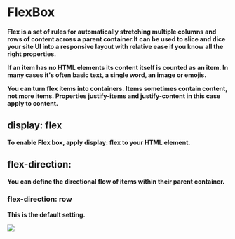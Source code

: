 # FlexBox

**Flex is a set of rules for automatically stretching multiple columns and rows of content across a parent container.It can be used to slice and dice your site UI into a responsive layout with relative ease if you know all the right properties.**

**If an item has no HTML elements its content itself is counted as an item. In many cases it's often basic text, a single word, an image or emojis.**

**You can turn flex items into containers. Items sometimes contain content, not more items. Properties justify-items and justify-content in this case apply to content.**

## display: flex
**To enable Flex box, apply display: flex to your HTML element.**

## flex-direction:
**You can define the directional flow of items within their parent container.**
    
### flex-direction: row
**This is the default setting.**

![](https://www.freecodecamp.org/news/content/images/2020/04/image-259.png)
